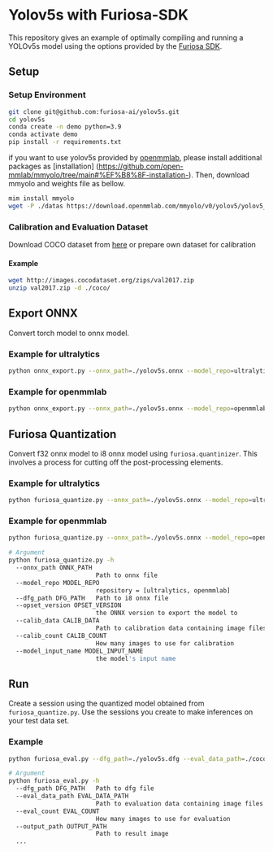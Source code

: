 # Yolov5s with Furiosa-SDK
This repository gives an example of optimally compiling and running a YOLOv5s model using the options provided by the [Furiosa SDK](https://furiosa-ai.github.io/docs/latest/ko/index.html).

## Setup
### Setup Environment
```sh
git clone git@github.com:furiosa-ai/yolov5s.git
cd yolov5s
conda create -n demo python=3.9
conda activate demo
pip install -r requirements.txt
```

if you want to use yolov5s provided by [openmmlab](https://github.com/open-mmlab/mmyolo/tree/main), please install additional packages as [installation] (https://github.com/open-mmlab/mmyolo/tree/main#%EF%B8%8F-installation-). Then, download mmyolo and weights file as bellow.
```sh
mim install mmyolo
wget -P ./datas https://download.openmmlab.com/mmyolo/v0/yolov5/yolov5_s-v61_syncbn_fast_8xb16-300e_coco/yolov5_s-v61_syncbn_fast_8xb16-300e_coco_20220918_084700-86e02187.pth
```

### Calibration and Evaluation Dataset
Download COCO dataset from [here](https://cocodataset.org/#download) or prepare own dataset for calibration
#### Example
```sh
wget http://images.cocodataset.org/zips/val2017.zip 
unzip val2017.zip -d ./coco/
```

## Export ONNX
Convert torch model to onnx model. 
### Example for ultralytics
```sh
python onnx_export.py --onnx_path=./yolov5s.onnx --model_repo=ultralytics --opset_version=13 --model_input_name=images --model_output_name=outputs
```

### Example for openmmlab
```sh
python onnx_export.py --onnx_path=./yolov5s.onnx --model_repo=openmmlab --opset_version=13 --model_input_name=images --model_output_name=outputs
```

## Furiosa Quantization
Convert f32 onnx model to i8 onnx model using ```furiosa.quantinizer```. This involves a process for cutting off the post-processing elements.

### Example for ultralytics
```sh
python furiosa_quantize.py --onnx_path=./yolov5s.onnx --model_repo=ultralytics --dfg_path=./yolov5s.dfg --opset_version=13 --calib_data=./coco/val2017 --calib_count=10 --model_input_name=images
```

### Example for openmmlab
```sh
python furiosa_quantize.py --onnx_path=./yolov5s.onnx --model_repo=openmmlab --dfg_path=./yolov5s.dfg --opset_version=13 --calib_data=./coco/val2017 --calib_count=10 --model_input_name=images
```

```sh
# Argument
python furiosa_quantize.py -h
  --onnx_path ONNX_PATH
                        Path to onnx file
  --model_repo MODEL_REPO
                        repository = [ultralytics, openmmlab]
  --dfg_path DFG_PATH   Path to i8 onnx file
  --opset_version OPSET_VERSION
                        the ONNX version to export the model to
  --calib_data CALIB_DATA
                        Path to calibration data containing image files
  --calib_count CALIB_COUNT
                        How many images to use for calibration
  --model_input_name MODEL_INPUT_NAME
                        the model's input name
```


## Run
Create a session using the quantized model obtained from ```furiosa_quantize.py```. Use the sessions you create to make inferences on your test data set.

### Example
```sh
python furiosa_eval.py --dfg_path=./yolov5s.dfg --eval_data_path=./coco/val2017 --eval_count=10 --output_path=./output
```

```sh
# Argument
python furiosa_eval.py -h
  --dfg_path DFG_PATH   Path to dfg file
  --eval_data_path EVAL_DATA_PATH
                        Path to evaluation data containing image files
  --eval_count EVAL_COUNT
                        How many images to use for evaluation
  --output_path OUTPUT_PATH
                        Path to result image
  ...
```
